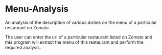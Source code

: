 # Menu-Analysis
An analysis of the description of various dishes on the menu of a particular restaurant on Zomato.

The user can enter the url of a particular restaurant listed on Zomato and this program will extract the menu of this restaurant and perform the required analysis.
